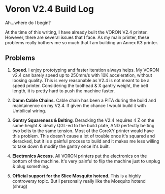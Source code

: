 # Voron V2.4 Build Log

Ah...where do I begin?

At the time of this writing, I have already built the VORON V2.4 printer.  However, there are several issues that I face.  As my main printer, these problems really  bothers me so much that I am building an Annex K3 printer.

## Problems

1. **Speed**.  I enjoy prototyping and faster iteration always helps.  My VORON v2.4 can barely speed up to 250mm/s with 10K acceleration, without loosing quality.  This is very reasonable as V2.4 is not meant to be a speed printer.  Considering the toolhead & X gantry weight, the belt length, it is pretty hard to push the machine faster.  

2. **Damn Cable Chains**.  Cable chain has been a PITA during the build and maintainence on my V2.4.  If given the chance I would build it with Umbilical wiring.
 
3. **Gantry Squareness & Belting**.  Deracking the V2.4 requires 4 Z on the same height & ideally QGL-ed to the build plate, AND perfectly belting two belts to the same tension.  Most of the CoreXY printer would have this problem.  This doesn't cause a lot of trouble once it's squared and deracked, but it is a painful process to build and it makes me less willing to take down & modify the gantry once it's built.

4. **Electronics Access**.  All VORON printers put the electronics on the bottom of the machine.  It's very painful to flip the machine just to unplug & plug something.
 
4. **Official support for the Slice Mosquito hotend**.  This is a highly controversy topic.  But I personally really like the Mosquito hotend (shrug)
